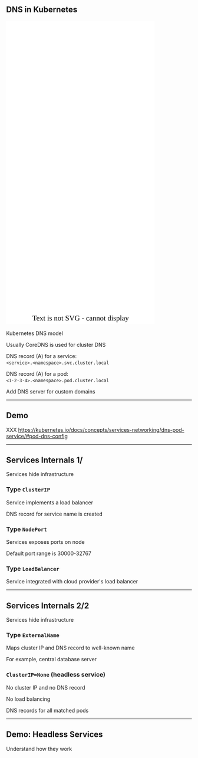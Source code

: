 ## DNS in Kubernetes

![](120_kubernetes/dns/dns.drawio.svg) <!-- .element: style="float: right; width: 25%;" -->

Kubernetes DNS model [](https://kubernetes.io/docs/concepts/services-networking/dns-pod-service/)

Usually CoreDNS is used for cluster DNS

DNS record (A) for a service:<br/>`<service>.<namespace>.svc.cluster.local`

DNS record (A) for a pod:<br/>`<1-2-3-4>.<namespace>.pod.cluster.local`

Add DNS server for custom domains [](https://coredns.io/2017/05/08/custom-dns-entries-for-kubernetes/)

---

## Demo

XXX https://kubernetes.io/docs/concepts/services-networking/dns-pod-service/#pod-dns-config

---

## Services Internals 1/

Services hide infrastructure

### Type `ClusterIP`

Service implements a load balancer

DNS record for service name is created

### Type `NodePort`

Services exposes ports on node

Default port range is 30000-32767

### Type `LoadBalancer`

Service integrated with cloud provider's load balancer

---

## Services Internals 2/2

Services hide infrastructure

### Type `ExternalName`

Maps cluster IP and DNS record to well-known name

For example, central database server

### `ClusterIP=None` (headless service)

No cluster IP and no DNS record

No load balancing

DNS records for all matched pods [](https://kubernetes.io/docs/concepts/services-networking/service/#headless-services)

---

## Demo: Headless Services [<i class="fa fa-comment-code"></i>](https://github.com/nicholasdille/container-slides/blob/master/120_kubernetes/dns/headless.demo "headless.demo")

Understand how they work